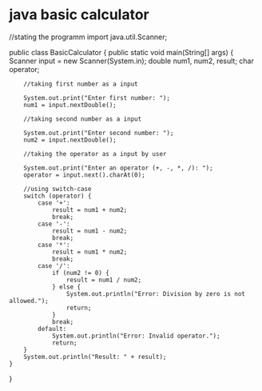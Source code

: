 # java basic calculator

//stating the programm
import java.util.Scanner;

public class BasicCalculator {
    public static void main(String[] args) {
        Scanner input = new Scanner(System.in);
        double num1, num2, result;
        char operator;

        //taking first number as a input

        System.out.print("Enter first number: ");
        num1 = input.nextDouble();

        //taking second number as a input

        System.out.print("Enter second number: ");
        num2 = input.nextDouble();

        //taking the operator as a input by user

        System.out.print("Enter an operator (+, -, *, /): ");
        operator = input.next().charAt(0);

        //using switch-case
        switch (operator) {
            case '+':
                result = num1 + num2;
                break;
            case '-':
                result = num1 - num2;
                break;
            case '*':
                result = num1 * num2;
                break;
            case '/':
                if (num2 != 0) {
                    result = num1 / num2;
                } else {
                    System.out.println("Error: Division by zero is not allowed.");
                    return;
                }
                break;
            default:
                System.out.println("Error: Invalid operator.");
                return;
        }
        System.out.println("Result: " + result);
    }
}

